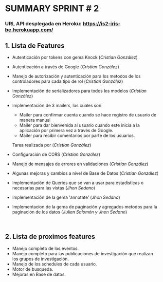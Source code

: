 # SUMMARY SPRINT # 2

### URL API desplegada en Heroku: https://is2-iris-be.herokuapp.com/

## 1. Lista de Features

*  Autenticación por tokens con gema Knock (*Cristian González*)

* Autenticación a través de Google (*Cristian González*)

* Manejo de autorización y autenticación para los metodos de los controladores para cada tipo de rol (*Cristian González*)

* Implementación de serializadores para todos los modelos (*Cristian González*)

* Implementación de  3 mailers, los cuales son: 

  * Mailer para confirmar cuenta cuando se hace registro de usuario de manera manual
  *  Mailer para dar bienvenida al usuario cuando este inicia a la aplicación por primera vez a través de Google.
  * Mailer para recibir comentarios por parte de los usuarios.

  Tarea realizada por (*Cristian González*)

* Configuración de CORS (*Cristian González*)

* Manejo de mensajes de errores en validaciones (*Cristian González*)

* Algunas mejoras y cambios a nivel de Base de Datos (_Cristian González_)

* Implementación de Queries que se van a usar para estadisticas o necesarias para las vistas (*Jhon Sedano*)

*  Implementación de la gema 'annotate' (*Jhon Sedano*)

* Implementacion de la gema de paginación y agregados metodos para la paginación de los datos (*Julian Salomón y Jhon Sedano*)

  ​

## 2. Lista de proximos features

* Manejo completo de los eventos.
* Manejo completo para las publicaciones de investigación que realizan los grupos de investigación.
* Manejo de los schedules de cada usuario.
* Motor de busqueda.
* Mejoras en Base de datos.